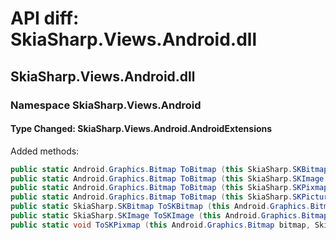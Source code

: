 # API diff: SkiaSharp.Views.Android.dll

## SkiaSharp.Views.Android.dll

### Namespace SkiaSharp.Views.Android

#### Type Changed: SkiaSharp.Views.Android.AndroidExtensions

Added methods:

```csharp
public static Android.Graphics.Bitmap ToBitmap (this SkiaSharp.SKBitmap skiaBitmap);
public static Android.Graphics.Bitmap ToBitmap (this SkiaSharp.SKImage skiaImage);
public static Android.Graphics.Bitmap ToBitmap (this SkiaSharp.SKPixmap skiaPixmap);
public static Android.Graphics.Bitmap ToBitmap (this SkiaSharp.SKPicture skiaPicture, SkiaSharp.SKSizeI dimensions);
public static SkiaSharp.SKBitmap ToSKBitmap (this Android.Graphics.Bitmap bitmap);
public static SkiaSharp.SKImage ToSKImage (this Android.Graphics.Bitmap bitmap);
public static void ToSKPixmap (this Android.Graphics.Bitmap bitmap, SkiaSharp.SKPixmap pixmap);
```



